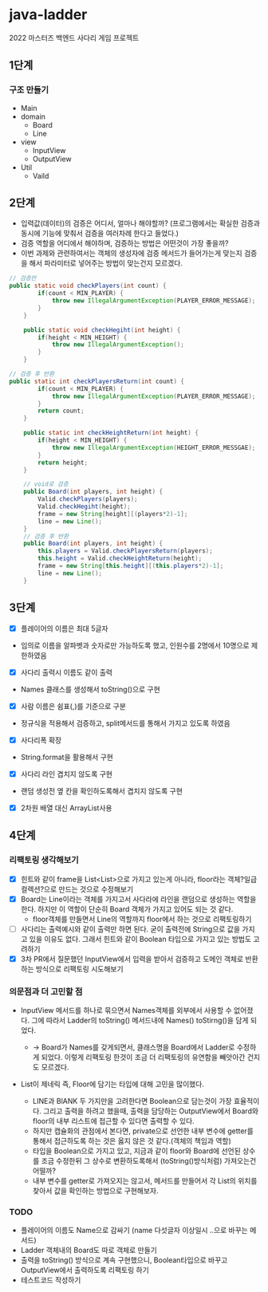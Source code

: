 # java-ladder
2022 마스터즈 백엔드 사다리 게임 프로젝트

## 1단계

### 구조 만들기

- Main</br>
- domain</br>
    - Board</br>
    - Line</br>
- view</br>
    - InputView</br>
    - OutputView</br>
- Util</br>
    - Vaild</br>

## 2단계

- 입력값(데이터)의 검증은 어디서, 얼마나 해야할까? (프로그램에서는 확실한 검증과 동시에 기능에 맞춰서 검증을 여러차례 한다고 들었다.)
- 검증 역할을 어디에서 해야하며, 검증하는 방법은 어떤것이 가장 좋을까?
- 이번 과제와 관련하여서는 객체의 생성자에 검증 메서드가 들어가는게 맞는지 검증을 해서 파라미터로 넣어주는 방법이 맞는건지 모르겠다. 
```java
// 검증만
public static void checkPlayers(int count) {
        if(count < MIN_PLAYER) {
            throw new IllegalArgumentException(PLAYER_ERROR_MESSAGE);
        }
    }

    public static void checkHegiht(int height) {
        if(height < MIN_HEIGHT) {
            throw new IllegalArgumentException();
        }
    }
```

```java
// 검증 후 반환
public static int checkPlayersReturn(int count) {
        if(count < MIN_PLAYER) {
            throw new IllegalArgumentException(PLAYER_ERROR_MESSAGE);
        }
        return count;
    }

    public static int checkHeightReturn(int height) {
        if(height < MIN_HEIGHT) {
            throw new IllegalArgumentException(HEIGHT_ERROR_MESSGAE);
        }
        return height;
    }
```

```java
    // void로 검증
    public Board(int players, int height) {
        Valid.checkPlayers(players);
        Valid.checkHegiht(height);
        frame = new String[height][(players*2)-1];
        line = new Line();
    }
    // 검증 후 반환
    public Board(int players, int height) {
        this.players = Valid.checkPlayersReturn(players);
        this.height = Valid.checkHeightReturn(height);
        frame = new String[this.height][(this.players*2)-1];
        line = new Line();
    }
```

## 3단계

- [x] 플레이어의 이름은 최대 5글자
- 임의로 이름을 알파벳과 숫자로만 가능하도록 했고, 인원수를 2명에서 10명으로 제한하였음

- [x] 사다리 출력시 이름도 같이 출력
- Names 클래스를 생성해서 toString()으로 구현

- [x] 사람 이름은 쉼표(,)를 기준으로 구분
- 정규식을 적용해서 검증하고, split메서드를 통해서 가지고 있도록 하였음

- [x] 사다리폭 확장
- String.format을 활용해서 구현

- [x] 사다리 라인 겹치지 않도록 구현
- 랜덤 생성전 옆 칸을 확인하도록해서 겹치지 않도록 구현

- [x] 2차원 배열 대신 ArrayList사용

## 4단계

### 리팩토링 생각해보기

- [x] 힌트와 같이 frame을 List<List<String>>으로 가지고 있는게 아니라, floor라는 객체?일급컬렉션?으로 만드는 것으로 수정해보기
- [x] Board는 Line이라는 객체를 가지고서 사다라에 라인을 랜덤으로 생성하는 역할을 한다. 하지만 이 역할이 단순히 Board 객체가 가지고 있어도 되는 것 같다.
  * floor객체를 만들면서 Line의 역할까지 floor에서 하는 것으로 리팩토링하기 
- [ ] 사다리는 출력예시와 같이 출력만 하면 된다. 굳이 출력전에 String으로 값을 가지고 있을 이유도 없다. 그래서 힌트와 같이 Boolean 타입으로 가지고 있는 방법도 고려하기
- [x] 3차 PR에서 질문했던 InputView에서 입력을 받아서 검증하고 도메인 객체로 반환하는 방식으로 리팩토링 시도해보기

### 의문점과 더 고민할 점
* InputView 메서드를 하나로 묶으면서 Names객체를 외부에서 사용할 수 없어졌다. 그에 따라서 Ladder의 toString() 메서드내에 Names() toStirng()을 담게 되었다. 
  * -> Board가 Names를 갖게되면서, 클래스명을 Board에서 Ladder로 수정하게 되었다. 이렇게 리팩토링 한것이 조금 더 리팩토링의 유연함을 빼앗아간 건지도 모르겠다.

* List이 제네릭 즉, Floor에 담기는 타입에 대해 고민을 많이했다.
  * LINE과 BlANK 두 가지만을 고려한다면 Boolean으로 담는것이 가장 효율적이다. 그리고 출력을 하려고 했을때, 출력을 담당하는 OutputView에서 Board와 floor의 내부 리스트에 접근할 수 있다면 출력할 수 있다.
  * 하지만 캡슐화의 관점에서 본다면, private으로 선언한 내부 변수에 getter를 통해서 접근하도록 하는 것은 옳지 않은 것 같다.(객체의 책임과 역할)
  * 타입을 Boolean으로 가지고 있고, 지금과 같이 floor와 Board에 선언된 상수를 조금 수정한뒤 그 상수로 변환하도록해서 (toString()방식처럼) 가져오는건 어떨까?
  * 내부 변수를 getter로 가져오지는 않고서, 메서드를 만들어서 각 List의 위치를 찾아서 값을 확인하는 방법으로 구현해보자.

### TODO
* 플레이어의 이름도 Name으로 감싸기 (name 다섯글자 이상일시 ..으로 바꾸는 메서드)
* Ladder 객체내의 Board도 따로 객체로 만들기
* 출력을 toString() 방식으로 계속 구현했으니, Boolean타입으로 바꾸고 OutputView에서 출력하도록 리팩토링 하기
* 테스트코드 작성하기
